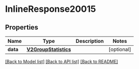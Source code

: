 # InlineResponse20015

## Properties
Name | Type | Description | Notes
------------ | ------------- | ------------- | -------------
**data** | [**V2GroupStatistics**](V2GroupStatistics.md) |  | [optional] 

[[Back to Model list]](../README.md#documentation-for-models) [[Back to API list]](../README.md#documentation-for-api-endpoints) [[Back to README]](../README.md)

